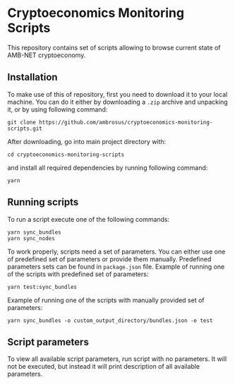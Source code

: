 # Cryptoeconomics Monitoring Scripts

This repository contains set of scripts allowing to browse current state of AMB-NET cryptoeconomy.

## Installation

To make use of this of repository, first you need to download it to your local machine.
You can do it either by downloading a `.zip` archive and unpacking it, or by using following command:

```
git clone https://github.com/ambrosus/cryptoeconomics-monitoring-scripts.git
```

After downloading, go into main project directory with:
```
cd cryptoeconomics-monitoring-scripts
```
and install all required dependencies by running following command:

```
yarn
```

## Running scripts

To run a script execute one of the following commands:

```
yarn sync_bundles
yarn sync_nodes
```

To work properly, scripts need a set of parameters. You can either use one of predefined set of parameters or provide them manually.
Predefined parameters sets can be found in `package.json` file. Example of running one of the scripts with predefined set of parameters:
```
yarn test:sync_bundles
```
Example of running one of the scripts with manually provided set of parameters:
```
yarn sync_bundles -o custom_output_directory/bundles.json -e test
```

## Script parameters

To view all available script parameters, run script with no parameters. It will not be executed, but instead it will print description of all available parameters.